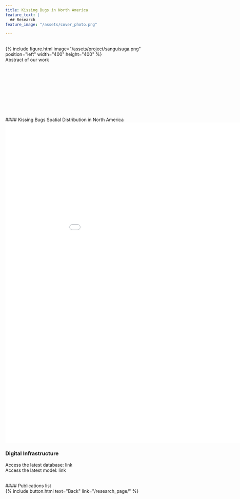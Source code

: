 ```yaml
---
title: Kissing Bugs in North America
feature_text: |
  ## Research
feature_image: "/assets/cover_photo.png"

---
```

<br />
{% include figure.html image="/assets/project/sanguisuga.png" position="left" width="400" height="400" %}
<br />
Abstract of our work
<br />
<br />
<br />
<br />
<br />
<br />
<br />
<br />
<br />
<br />
<br />
#### Kissing Bugs Spatial Distribution in North America
<br />
<iframe width="1000" height="1000" frameborder="0" scrolling="no" marginheight="0" marginwidth="0" title="kissing bugs raw data" src="//ut-austin.maps.arcgis.com/apps/Embed/index.html?webmap=f09a2a5bd9b24e22b2d13f73e3273a8a&extent=-138.1616,-4.9121,-41.1304,49.7269&home=true&zoom=true&previewImage=false&scale=true&search=true&searchextent=true&legendlayers=true&disable_scroll=true&theme=light" style="height:1000px;width:1000px;"></iframe>
<br />

### Digital Infrastructure
Access the latest database: link
<br />
Access the latest model: link
<br />

<br />
#### Publications
list
<br />
{% include button.html text="Back" link="/research_page/" %}

